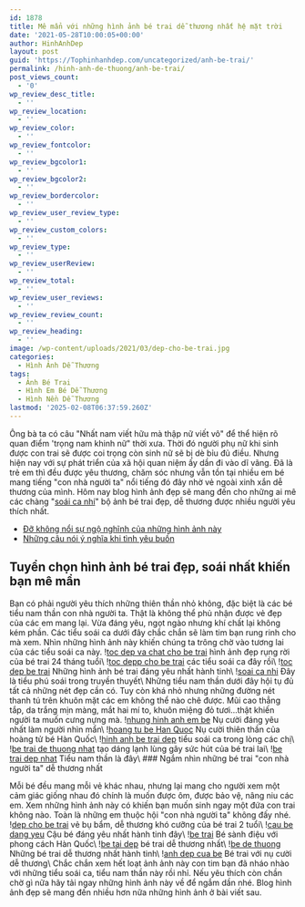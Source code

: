 ```yaml
---
id: 1878
title: Mê mẩn với những hình ảnh bé trai dễ thương nhất hệ mặt trời
date: '2021-05-28T10:00:05+00:00'
author: HinhAnhDep
layout: post
guid: 'https://Tophinhanhdep.com/uncategorized/anh-be-trai/'
permalink: /hinh-anh-de-thuong/anh-be-trai/
post_views_count:
  - '0'
wp_review_desc_title:
  - ''
wp_review_location:
  - ''
wp_review_color:
  - ''
wp_review_fontcolor:
  - ''
wp_review_bgcolor1:
  - ''
wp_review_bgcolor2:
  - ''
wp_review_bordercolor:
  - ''
wp_review_user_review_type:
  - ''
wp_review_custom_colors:
  - ''
wp_review_type:
  - ''
wp_review_userReview:
  - ''
wp_review_total:
  - ''
wp_review_user_reviews:
  - ''
wp_review_review_count:
  - ''
wp_review_heading:
  - ''
image: /wp-content/uploads/2021/03/dep-cho-be-trai.jpg
categories:
  - Hình Ảnh Dễ Thương
tags:
  - Ảnh Bé Trai
  - Hình Em Bé Dễ Thương
  - Hình Nền Dễ Thương
lastmod: '2025-02-08T06:37:59.260Z'
---
```

Ông bà ta có câu "Nhất nam viết hữu mà thập nữ viết vô" để thể hiện rõ quan điểm 'trọng nam khinh nữ" thời xưa. Thời đó người phụ nữ khi sinh được con trai sẽ được coi trọng còn sinh nữ sẽ bị dè bỉu đủ điều. Nhưng hiện nay với sự phát triển của xã hội quan niệm ấy dần đi vào dĩ vãng. Đã là trẻ em thì đều được yêu thương, chăm sóc nhưng vẫn tồn tại nhiều em bé mang tiếng "con nhà người ta" nổi tiếng đó đây nhờ vẻ ngoài xinh xắn dễ thương của mình. Hôm nay blog hình ảnh đẹp sẽ mang đến cho những ai mê các chàng "[soái ca nhí](https://tophinhanhdep.com/hinh-anh-de-thuong/anh-be-trai/)" bộ ảnh bé trai đẹp, dễ thương được nhiều người yêu thích nhất.

- [Đỡ không nổi sự ngộ nghĩnh của những hình ảnh này](https://tophinhanhdep.com/hinh-anh-de-thuong/hinh-anh-dep-de-thuong/)
- [Những câu nói ý nghĩa khi tình yêu buồn](https://tophinhanhdep.com/hinh-anh-de-thuong/hinh-anh-dep-de-thuong/)

## Tuyển chọn hình ảnh bé trai đẹp, soái nhất khiến bạn mê mẩn

Bạn có phải người yêu thích những thiên thần nhỏ không, đặc biệt là các bé tiểu nam thần con nhà người ta. Thật là không thể phủ nhận được vẻ đẹp của các em mang lại. Vừa đáng yêu, ngọt ngào nhưng khí chất lại không kém phần. Các tiểu soái ca dưới đây chắc chắn sẽ làm tim bạn rung rinh cho mà xem. Nhìn những hình ảnh này khiến chúng ta trông chờ vào tương lai của các tiểu soái ca này. \![toc dep va chat cho be trai](https://tophinhanhdep.com/wp-content/uploads/2021/03/toc-dep-va-chat-cho-be-trai.jpg) hình ảnh đẹp rụng rời của bé trai 24 tháng tuổi\ \![toc depp cho be trai](https://tophinhanhdep.com/wp-content/uploads/2021/03/toc-dep-cho-be-trai.jpg) các tiểu soái ca đây rồi\ \![toc dep be trai](https://tophinhanhdep.com/wp-content/uploads/2021/03/toc-dep-be-trai.jpg) Những hình ảnh bé trai đáng yêu nhất hành tinh\ \![soai ca nhi](https://tophinhanhdep.com/wp-content/uploads/2021/03/soai-ca-nhi.jpg) Đây là tiểu phú soái trong truyền thuyết\ Những tiểu nam thần dưới đây hội tụ đủ tất cả những nét đẹp cần có. Tuy còn khá nhỏ nhưng những đường nét thanh tú trên khuôn mặt các em không thể nào chê được. Mũi cao thẳng tắp, da trắng mịn màng, mắt hai mí to, khuôn miệng đỏ tươi...thật khiến người ta muốn cưng nựng mà. \![nhung hinh anh em be](https://tophinhanhdep.com/wp-content/uploads/2021/03/nhung-hinh-anh-em-be.jpg) Nụ cười đáng yêu nhất làm người nhìn mẩn\ \![hoang tu be Han Quoc](https://tophinhanhdep.com/wp-content/uploads/2021/03/hoang-tu-be-han-quoc.jpg) Nụ cười thiên thần của hoàng tử bé Hàn Quốc\ \![hinh anh be trai dep](https://tophinhanhdep.com/wp-content/uploads/2021/03/hinh-anh-be-trai-dep.jpg) tiểu soái ca trong lòng các chị\ \![be trai de thuong nhat](https://tophinhanhdep.com/wp-content/uploads/2021/03/be-trai-de-thuong-nhat.jpg) tạo dáng lạnh lùng gây sức hút của bé trai lai\ \![be trai dep nhat](https://tophinhanhdep.com/wp-content/uploads/2021/03/be-trai-dep-nhat.jpg) Tiểu nam thần là đây\ ### Ngắm nhìn những bé trai "con nhà người ta" dễ thương nhất

Mỗi bé đều mang mỗi vẻ khác nhau, nhưng lại mang cho người xem một cảm giác giống nhau đó chính là muốn được ôm, được bảo vệ, nâng niu các em. Xem những hình ảnh này có khiến bạn muốn sinh ngay một đứa con trai không nào. Toàn là những em thuộc hội "con nhà người ta" không đấy nhé. \![dep cho be trai](https://tophinhanhdep.com/wp-content/uploads/2021/03/dep-cho-be-trai.jpg) vẻ bụ bẩm, dễ thương khó cưỡng của bé trai 2 tuổi\ \![cau be dang yeu](https://tophinhanhdep.com/wp-content/uploads/2021/03/cau-be-dang-yeu.png) Cậu bé đáng yêu nhất hành tinh đây\ \![be trai](https://tophinhanhdep.com/wp-content/uploads/2021/03/be-trai.jpg) Bé sành điệu với phong cách Hàn Quốc\ \![be tai dep](https://tophinhanhdep.com/wp-content/uploads/2021/03/be-tai-dep.jpg) bé trai dễ thương nhất\ \![be de thuong](https://tophinhanhdep.com/wp-content/uploads/2021/03/be-de-thuong.jpg) Những bé trai dễ thương nhất hành tinh\ \![anh dep cua be](https://tophinhanhdep.com/wp-content/uploads/2021/03/anh-dep-cua-be.jpg) Bé trai với nụ cười dễ thương\ Chắc chắn xem hết loạt ảnh ảnh này con tim bạn đã nháo nhào với những tiểu soái ca, tiểu nam thần này rồi nhỉ. Nếu yêu thích còn chần chờ gì nữa hãy tải ngay những hình ảnh này về để ngắm dần nhé. Blog hình ảnh đẹp sẽ mang đến nhiều hơn nữa những hình ảnh ở bài viết sau.
